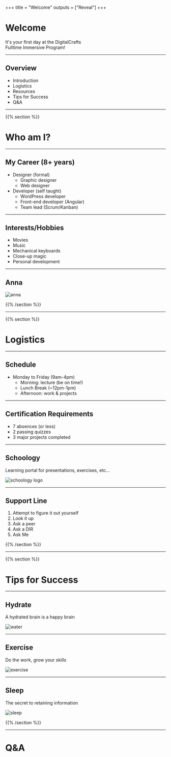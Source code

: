 +++
title = "Welcome"
outputs = ["Reveal"]
+++

# Welcome

It's your first day at the DigitalCrafts<br>
Fulltime Immersive Program!

---

## Overview

- Introduction
- Logistics
- Resources
- Tips for Success
- Q&A

---

{{% section %}}

# Who am I?

---

## My Career (8+ years)

- Designer (formal)
  - Graphic designer
  - Web designer
- Developer (self taught)
  - WordPress developer
  - Front-end developer (Angular)
  - Team lead (Scrum/Kanban)

---

## Interests/Hobbies

- Movies
- Music
- Mechanical keyboards
- Close-up magic
- Personal development

---

## Anna

![anna](./anna.jpg)

{{% /section %}}

---

{{% section %}}

# Logistics

---

## Schedule

- Monday to Friday (9am-4pm)
  - Morning: lecture (be on time!)
  - Lunch Break (~12pm-1pm)
  - Afternoon: work & projects

---

## Certification Requirements

- 7 absences (or less)
- 2 passing quizzes
- 3 major projects completed

---

## Schoology

Learning portal for presentations, exercises, etc...

![schoology logo](./schoology.jpg)

---

## Support Line

1. Attempt to figure it out yourself
2. Look it up
3. Ask a peer
4. Ask a DIR
5. Ask Me

{{% /section %}}

---

{{% section %}}

# Tips for Success

---

## Hydrate

A hydrated brain is a happy brain

![water](./water.gif)

---

## Exercise

Do the work, grow your skills

![exercise](./exercise.gif)

---

## Sleep

The secret to retaining information

![sleep](./sleep.webp)

{{% /section %}}

---

# Q&A
